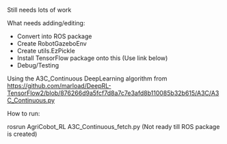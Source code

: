 Still needs lots of work 

What needs adding/editing:

  - Convert into ROS package 
  - Create RobotGazeboEnv
  - Create utils.EzPickle
  - Install TensorFlow package onto this (Use link below) 
  - Debug/Testing  
  
 Using the A3C_Continuous DeepLearning algorithm from https://github.com/marload/DeepRL-TensorFlow2/blob/876266d9a5fcf7d8a7c7e3afd8b110085b32b615/A3C/A3C_Continuous.py 
 
 How to run: 
 
 rosrun AgriCobot_RL A3C_Continuous_fetch.py (Not ready till ROS package is created) 
 
 

